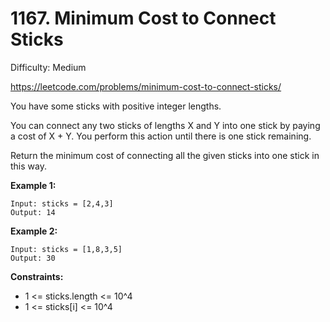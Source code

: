 # 1167. Minimum Cost to Connect Sticks

Difficulty: Medium

https://leetcode.com/problems/minimum-cost-to-connect-sticks/

You have some sticks with positive integer lengths.

You can connect any two sticks of lengths X and Y into one stick by paying a cost of X + Y.  You perform this action until there is one stick remaining.

Return the minimum cost of connecting all the given sticks into one stick in this way.

**Example 1:**
```
Input: sticks = [2,4,3]
Output: 14
```

**Example 2:**
```
Input: sticks = [1,8,3,5]
Output: 30
```

**Constraints:**

* 1 <= sticks.length <= 10^4
* 1 <= sticks[i] <= 10^4
